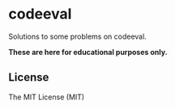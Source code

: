 codeeval
========

Solutions to some problems on codeeval. 

**These are here for educational purposes only.**

## License

The MIT License (MIT)
